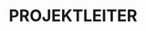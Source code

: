 ---
name: alex segura
draft: false
title: PROJEKTLEITER
quote: 'Meine Tätigkeit als bei der Leitung von Großprojekten vom Angebot bis zur Abnahme ist äußerst befriedigend. Da ich für das Management der einzelnen Schritte verantwortlich bin, darf ich das Endergebnis unserer gemeinsamen Anstrengungen hautnah miterleben.'
details: >-
  Alex Segura leitet das Montageteam von Merritt mit vortrefflichen Handwerkern
  in Nordamerika. Seine umfassenden Erfahrungen in der Holzbaubranche, die er
  durch seine Ausbildung als Zimmermannsmeister, seine Tätigkeit als Leiter
  einer  Zimmerei und Inhaber einer Bauschreinerei erworben hat, bringt er bei
  Merritt ein. Heute koordiniert er sämtliche Mitarbeiter im Außendienst. Alex
  Segura  gibt sich während des gesamten Projektverlaufs, von der Fertigung bis
  zum  Einbau, nur mit einwandfreier Handwerksarbeit und perfekten Ergebnissen
  zufrieden.

  Alex Segura hat einen Abschluss am Woodworking Institute in Sacramento
  erworben. Neben seiner Leidenschaft für den Holzbau ist Alex Segura auch
  leidenschaftlicher Fußballspieler, Familienmensch und engagiert sich in der
  Freiwilligenarbeit.
image: /uploads/staff-11.jpg
display_number: 10
_comments:
  image: file should be ~600px wide
  lang: EN for english, DE for german
  draft: drafts are saved but not published
lang: de
---